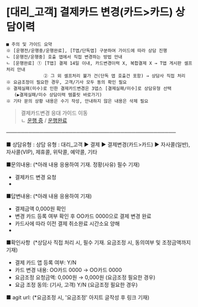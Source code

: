 # [대리_고객] 결제카드 변경(카드>카드) 상담이력

```
■ 주의 및 가이드 요약  
※ [운행전/운행중/운행완료], [T앱/단독앱] 구분하여 가이드에 따라 상담 진행  
ㄴ [운행전/운행중] 호출 앱에서 직접 변경하는 방법 안내  
ㄴ [운행완료] ① [T앱] 결제 14일 이내, 카드변경이력 X, 복합결제 X → T앱 게시판 셀프처리 안내  
              ② 그 외 셀프처리 불가 건(단독 앱 호출건 포함) → 상담사 직접 처리  
※ 요금조정이 필요한 경우, 고객/기사 모두 동의 확인 필요  
※ 결제실패(미수)로 인한 결제카드변경은 3뎁스 [결제실패/미수]로 상담유형 선택  
   (▶결제실패/미수 상담이력 템플릿 바로가기)  
※ 기타 문의 상황 내용은 수기 작성, 안내하지 않은 내용은 삭제 필요
```

> 결제카드변경 응대 가이드 이동  
ㄴ [운행 중](https://kakaomobilitysupport.zendesk.com/hc/ko/articles/30729931903641) / [운행완료](https://kakaomobilitysupport.zendesk.com/hc/ko/articles/30641185442713)

──────────────────────────────────────────────

■ 상담유형 : 상담 유형 : 대리\_고객 ▶ 결제 ▶ 결제변경(카드>카드) ▶ 자사콜(일반), 자사콜(VIP), 제휴콜, 위탁콜, 예약콜, 기타

■문의내용: (\*아래 내용 응용하여 기재. 정황(사유) 필수 기재)  
- 결제카드 변경 요청  
-

■답변내용: (\*아래 내용 응용하여 기재)  
- 결제금액 0,000원 확인  
- 변경 카드 등록 여부 확인 후 OO카드 0000으로 결제 변경 완료  
- 카드사에 따라 이전 결제 취소완료 시간소요 양해  
-

■확인사항  (\*상담사 직접 처리 시, 필수 기재. 요금조정 시, 동의여부 및 조정금액까지 기재)  
- 결제 카드 앱 등록 여부: Y/N  
- 카드 변경 내용: OO카드 0000 → OO카드 0000  
- 요금조정 요청금액: 0,000원 → 0,000원 (요금조정 필요한 경우)  
- 요금 조정 동의: (기사, 고객) Y/N (요금조정 필요한 경우)

■ agit url: (\*요금조정 시, '요금조정' 아지트 글작성 후 링크 기재)
